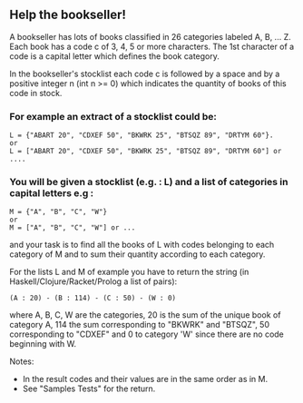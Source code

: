 ## Help the bookseller!

A bookseller has lots of books classified in 26 categories labeled A, B, ... Z. Each book has a code c of 3, 4, 5 or more characters. The 1st character of a code is a capital letter which defines the book category.

In the bookseller's stocklist each code c is followed by a space and by a positive integer n (int n >= 0) which indicates the quantity of books of this code in stock.

### For example an extract of a stocklist could be:

    L = {"ABART 20", "CDXEF 50", "BKWRK 25", "BTSQZ 89", "DRTYM 60"}.
    or
    L = ["ABART 20", "CDXEF 50", "BKWRK 25", "BTSQZ 89", "DRTYM 60"] or ....

### You will be given a stocklist (e.g. : L) and a list of categories in capital letters e.g :

    M = {"A", "B", "C", "W"} 
    or
    M = ["A", "B", "C", "W"] or ...
 and your task is to find all the books of L with codes belonging to each category of M and to sum their quantity according to each category.

For the lists L and M of example you have to return the string (in Haskell/Clojure/Racket/Prolog a list of pairs):

    (A : 20) - (B : 114) - (C : 50) - (W : 0)

where A, B, C, W are the categories, 20 is the sum of the unique book of category A, 114 the sum corresponding to "BKWRK" and "BTSQZ", 50 corresponding to "CDXEF" and 0 to category 'W' since there are no code beginning with W.

Notes:

* In the result codes and their values are in the same order as in M.
* See "Samples Tests" for the return.
